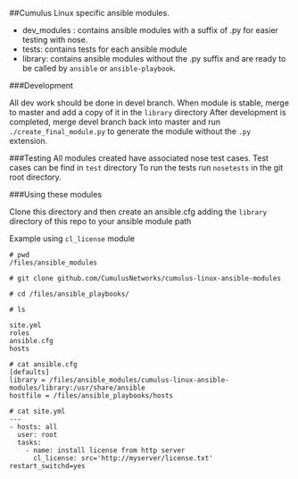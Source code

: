 ##Cumulus Linux specific ansible modules.

* dev_modules : contains ansible modules with a suffix of .py for
  easier testing with nose.
* tests: contains tests for each ansible module
* library: contains ansible modules without the .py suffix and are ready to be called by ``ansible`` or ``ansible-playbook``.

###Development

All dev work should be done in devel branch.
When module is stable, merge to master and add a copy of it in the ``library`` directory
After development is completed, merge devel branch back into master and run
``./create_final_module.py`` to generate the module without the ``.py`` extension.


###Testing
All modules created have associated nose test cases. Test cases can be find in ``test`` directory
To run the tests run ``nosetests`` in the git root directory.


###Using these modules

Clone this directory and then create an ansible.cfg adding the ``library`` directory of this
repo to your ansible module path

Example using ``cl_license`` module
```
# pwd
/files/ansible_modules

# git clone github.com/CumulusNetworks/cumulus-linux-ansible-modules

# cd /files/ansible_playbooks/

# ls

site.yml
roles
ansible.cfg
hosts

# cat ansible.cfg
[defaults]
library = /files/ansible_modules/cumulus-linux-ansible-modules/library:/usr/share/ansible
hostfile = /files/ansible_playbooks/hosts

# cat site.yml
---
- hosts: all
  user: root
  tasks:
    - name: install license from http server
      cl_license: src='http://myserver/license.txt' restart_switchd=yes
      
```
